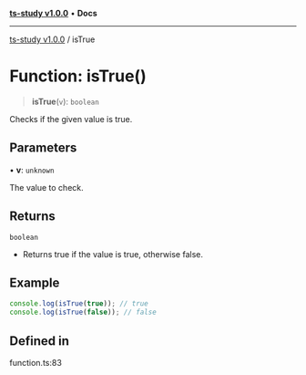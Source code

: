 [**ts-study v1.0.0**](../README.md) • **Docs**

***

[ts-study v1.0.0](../README.md) / isTrue

# Function: isTrue()

> **isTrue**(`v`): `boolean`

Checks if the given value is true.

## Parameters

• **v**: `unknown`

The value to check.

## Returns

`boolean`

- Returns true if the value is true, otherwise false.

## Example

```ts
console.log(isTrue(true)); // true
console.log(isTrue(false)); // false
```

## Defined in

function.ts:83
